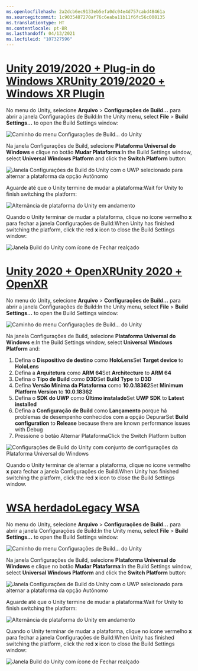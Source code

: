 ```yaml
---
ms.openlocfilehash: 2a2dcb6ec9133eb5efa0dc04e4d757cabd48461a
ms.sourcegitcommit: 1c9035487270af76c6eaba11b11f6fc56c008135
ms.translationtype: HT
ms.contentlocale: pt-BR
ms.lasthandoff: 04/13/2021
ms.locfileid: "107327596"
---
```

# <a name="unity-20192020--windows-xr-plugin"></a>[<span data-ttu-id="66600-101">Unity 2019/2020 + Plug-in do Windows XR</span><span class="sxs-lookup"><span data-stu-id="66600-101">Unity 2019/2020 + Windows XR Plugin</span></span>](#tab/winxr)

<span data-ttu-id="66600-102">No menu do Unity, selecione **Arquivo** > **Configurações de Build...** para abrir a janela Configurações de Build:</span><span class="sxs-lookup"><span data-stu-id="66600-102">In the Unity menu, select **File** > **Build Settings...** to open the Build Settings window:</span></span>

![Caminho do menu Configurações de Build... do Unity](../images/mr-learning-base/base-02-section2-step1-1.png)

<span data-ttu-id="66600-104">Na janela Configurações de Build, selecione **Plataforma Universal do Windows** e clique no botão **Mudar Plataforma**:</span><span class="sxs-lookup"><span data-stu-id="66600-104">In the Build Settings window, select **Universal Windows Platform** and click the **Switch Platform** button:</span></span>

![Janela Configurações de Build do Unity com o UWP selecionado para alternar a plataforma da opção Autônomo](../images/mr-learning-base/base-02-section2-step1-2.png)

<span data-ttu-id="66600-106">Aguarde até que o Unity termine de mudar a plataforma:</span><span class="sxs-lookup"><span data-stu-id="66600-106">Wait for Unity to finish switching the platform:</span></span>

![Alternância de plataforma do Unity em andamento](../images/mr-learning-base/base-02-section2-step1-3.png)

<span data-ttu-id="66600-108">Quando o Unity terminar de mudar a plataforma, clique no ícone vermelho **x** para fechar a janela Configurações de Build:</span><span class="sxs-lookup"><span data-stu-id="66600-108">When Unity has finished switching the platform, click the red **x** icon to close the Build Settings window:</span></span>

![Janela Build do Unity com ícone de Fechar realçado](../images/mr-learning-base/base-02-section2-step1-4.png)

# <a name="unity-2020--openxr"></a>[<span data-ttu-id="66600-110">Unity 2020 + OpenXR</span><span class="sxs-lookup"><span data-stu-id="66600-110">Unity 2020 + OpenXR</span></span>](#tab/openxr)

<span data-ttu-id="66600-111">No menu do Unity, selecione **Arquivo** > **Configurações de Build...** para abrir a janela Configurações de Build:</span><span class="sxs-lookup"><span data-stu-id="66600-111">In the Unity menu, select **File** > **Build Settings...** to open the Build Settings window:</span></span>

![Caminho do menu Configurações de Build... do Unity](../images/mr-learning-base/base-02-section2-step1-1.png)

<span data-ttu-id="66600-113">Na janela Configurações de Build, selecione **Plataforma Universal do Windows** e:</span><span class="sxs-lookup"><span data-stu-id="66600-113">In the Build Settings window, select **Universal Windows Platform** and:</span></span>
1.  <span data-ttu-id="66600-114">Defina o **Dispositivo de destino** como **HoloLens**</span><span class="sxs-lookup"><span data-stu-id="66600-114">Set **Target device** to **HoloLens**</span></span>
2.  <span data-ttu-id="66600-115">Defina a **Arquitetura** como **ARM 64**</span><span class="sxs-lookup"><span data-stu-id="66600-115">Set **Architecture** to **ARM 64**</span></span>
3.  <span data-ttu-id="66600-116">Defina o **Tipo de Build** como **D3D**</span><span class="sxs-lookup"><span data-stu-id="66600-116">Set **Build Type** to **D3D**</span></span>
4.  <span data-ttu-id="66600-117">Defina **Versão Mínima da Plataforma** como **10.0.18362**</span><span class="sxs-lookup"><span data-stu-id="66600-117">Set **Minimum Platform Version** to **10.0.18362**</span></span>
5.  <span data-ttu-id="66600-118">Defina o **SDK do UWP** como **Último instalado**</span><span class="sxs-lookup"><span data-stu-id="66600-118">Set **UWP SDK** to **Latest installed**</span></span>
6.  <span data-ttu-id="66600-119">Defina a **Configuração de Build** como **Lançamento** porque há problemas de desempenho conhecidos com a opção Depurar</span><span class="sxs-lookup"><span data-stu-id="66600-119">Set **Build configuration** to **Release** because there are known performance issues with Debug</span></span>
7.  <span data-ttu-id="66600-120">Pressione o botão Alternar Plataforma</span><span class="sxs-lookup"><span data-stu-id="66600-120">Click the Switch Platform button</span></span>


![Configurações de Build do Unity com conjunto de configurações da Plataforma Universal do Windows](../images/mr-learning-base/base-02-section2-step1-2-openxr.png)

<span data-ttu-id="66600-122">Quando o Unity terminar de alternar a plataforma, clique no ícone vermelho **x** para fechar a janela Configurações de Build.</span><span class="sxs-lookup"><span data-stu-id="66600-122">When Unity has finished switching the platform, click the red **x** icon to close the Build Settings window.</span></span>

# <a name="legacy-wsa"></a>[<span data-ttu-id="66600-123">WSA herdado</span><span class="sxs-lookup"><span data-stu-id="66600-123">Legacy WSA</span></span>](#tab/wsa)

<span data-ttu-id="66600-124">No menu do Unity, selecione **Arquivo** > **Configurações de Build...** para abrir a janela Configurações de Build:</span><span class="sxs-lookup"><span data-stu-id="66600-124">In the Unity menu, select **File** > **Build Settings...** to open the Build Settings window:</span></span>

![Caminho do menu Configurações de Build... do Unity](../images/mr-learning-base/base-02-section2-step1-1.png)

<span data-ttu-id="66600-126">Na janela Configurações de Build, selecione **Plataforma Universal do Windows** e clique no botão **Mudar Plataforma**:</span><span class="sxs-lookup"><span data-stu-id="66600-126">In the Build Settings window, select **Universal Windows Platform** and click the **Switch Platform** button:</span></span>

![Janela Configurações de Build do Unity com o UWP selecionado para alternar a plataforma da opção Autônomo](../images/mr-learning-base/base-02-section2-step1-2.png)

<span data-ttu-id="66600-128">Aguarde até que o Unity termine de mudar a plataforma:</span><span class="sxs-lookup"><span data-stu-id="66600-128">Wait for Unity to finish switching the platform:</span></span>

![Alternância de plataforma do Unity em andamento](../images/mr-learning-base/base-02-section2-step1-3.png)

<span data-ttu-id="66600-130">Quando o Unity terminar de mudar a plataforma, clique no ícone vermelho **x** para fechar a janela Configurações de Build:</span><span class="sxs-lookup"><span data-stu-id="66600-130">When Unity has finished switching the platform, click the red **x** icon to close the Build Settings window:</span></span>

![Janela Build do Unity com ícone de Fechar realçado](../images/mr-learning-base/base-02-section2-step1-4.png)

